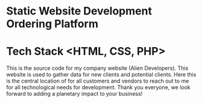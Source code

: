 # Static Website Development Ordering Platform
# Tech Stack <HTML, CSS, PHP>

This is the source code for my company website (Alien Developers). This website is used to gather data for new clients and potential clients. Here this is the central location of for all customers and vendors to reach out to me for all technological needs for development. Thank you everyone, we look forward to adding a planetary impact to your business!
